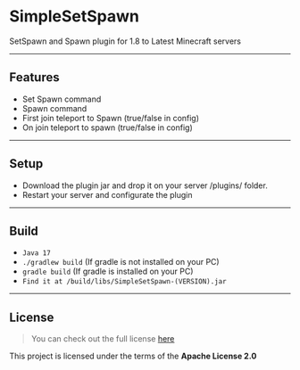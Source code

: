 SimpleSetSpawn
============

SetSpawn and Spawn plugin for 1.8 to Latest Minecraft servers

---

## Features
- Set Spawn command
- Spawn command
- First join teleport to Spawn (true/false in config)
- On join teleport to spawn (true/false in config)

---

## Setup
- Download the plugin jar and drop it on your server /plugins/ folder.
- Restart your server and configurate the plugin

---

## Build
- `Java 17`
- `./gradlew build` (If gradle is not installed on your PC)
- `gradle build` (If gradle is installed on your PC)
- `Find it at /build/libs/SimpleSetSpawn-(VERSION).jar`

---

## License
>You can check out the full license [here](https://github.com/Stars-Development/SimpleSetSpawn/blob/main/LICENSE)

This project is licensed under the terms of the **Apache License 2.0**
